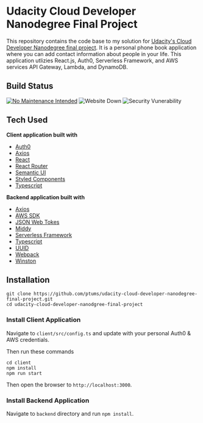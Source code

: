 # Udacity Cloud Developer Nanodegree Final Project

This repository contains the code base to my solution for [Udacity's Cloud Developer Nanodegree final project](https://www.udacity.com/course/cloud-developer-nanodegree--nd9990). It is a personal phone book application where you can add contact information about people in your life. This application utlizies React.js, Auth0, Serverless Framework, and AWS services API Gateway, Lambda, and DynamoDB.

## Build Status

[![No Maintenance Intended](http://unmaintained.tech/badge.svg)](http://unmaintained.tech/)
![Website Down](https://camo.githubusercontent.com/3202fdb5566d5e0cef4ae932e4756973a1b6d3b9/68747470733a2f2f696d672e736869656c64732e696f2f776562736974652d75702d646f776e2d677265656e2d7265642f687474702f6d7966616b65776562736974657468617473686f756c646e6f7465786973742e61742e6c656173742e692e686f70652e737667)
![Security Vunerability](https://snyk.io/test/github/snyk/goof/badge.svg)

## Tech Used

**Client application built with**
* [Auth0](https://auth0.com/)
* [Axios](https://www.npmjs.com/package/axios)
* [React](https://reactjs.org/)
* [React Router](https://reactrouter.com/)
* [Semantic UI](https://semantic-ui.com/)
* [Styled Components](https://styled-components.com/)
* [Typescript](https://www.typescriptlang.org/)

**Backend application built with**
* [Axios](https://www.npmjs.com/package/axios)
* [AWS SDK](https://aws.amazon.com/sdk-for-node-js/)
* [JSON Web Tokes](https://jwt.io/)
* [Middy](https://github.com/middyjs/middy)
* [Serverless Framework](https://www.serverless.com/)
* [Typescript](https://www.typescriptlang.org/)
* [UUID](https://www.uuidgenerator.net/)
* [Webpack](https://webpack.js.org/)
* [Winston](https://www.npmjs.com/package/winston)


## Installation

```
git clone https://github.com/ptums/udacity-cloud-developer-nanodegree-final-project.git
cd udacity-cloud-developer-nanodgree-final-project
```

### Install Client Application

Navigate to ```client/src/config.ts``` and update with your personal Auth0 & AWS credentials.

Then run these commands 

```
cd client
npm install
npm run start
```

Then open the browser to ```http://localhost:3000```.

### Install Backend Application

Navigate to ```backend``` directory and run ```npm install```. 


